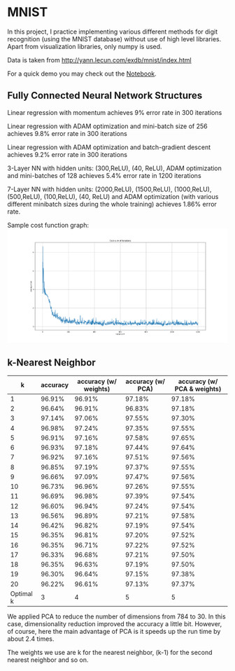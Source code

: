 # MNIST
In this project, I practice implementing various different methods for digit recognition (using the MNIST database) without use of high level libraries. Apart from visualization libraries, only numpy is used.

Data is taken from http://yann.lecun.com/exdb/mnist/index.html

For a quick demo you may check out the [Notebook](Notebook.ipynb).

## Fully Connected Neural Network Structures
Linear regression with momentum achieves 9% error rate in 300 iterations

Linear regression with ADAM optimization and mini-batch size of 256 achieves 9.8% error rate in 300 iterations

Linear regression with ADAM optimization and batch-gradient descent achieves 9.2% error rate in 300 iterations

3-Layer NN with hidden units: (300,ReLU), (40, ReLU), ADAM optimization and mini-batches of 128 achieves 5.4% error rate in 1200 iterations

7-Layer NN with hidden units: (2000,ReLU), (1500,ReLU), (1000,ReLU), (500,ReLU), (100,ReLU), (40, ReLU) and ADAM optimization (with various different minibatch sizes during the whole training) achieves 1.86% error rate. 

Sample cost function graph:
![Cost](3-Layer-300r40r.png)

## k-Nearest Neighbor

| k         | accuracy      | accuracy (w/ weights)   | accuracy (w/ PCA)       | accuracy (w/ PCA & weights)   |
|-----------|---------------|-------------------------|-------------------------|-------------------------------|
| 1         | 96.91%        | 96.91%                  | 97.18%                  | 97.18%                        |
| 2         | 96.64%        | 96.91%                  | 96.83%                  | 97.18%                        |
| 3         | 97.14%        | 97.06%                  | 97.55%                  | 97.30%                        |
| 4         | 96.98%        | 97.24%                  | 97.35%                  | 97.55%                        |
| 5         | 96.91%        | 97.16%                  | 97.58%                  | 97.65%                        |
| 6         | 96.93%        | 97.18%                  | 97.44%                  | 97.64%                        |
| 7         | 96.92%        | 97.16%                  | 97.51%                  | 97.56%                        |
| 8         | 96.85%        | 97.19%                  | 97.37%                  | 97.55%                        |
| 9         | 96.66%        | 97.09%                  | 97.47%                  | 97.56%                        |
| 10        | 96.73%        | 96.96%                  | 97.26%                  | 97.55%                        |
| 11        | 96.69%        | 96.98%                  | 97.39%                  | 97.54%                        |
| 12        | 96.60%        | 96.94%                  | 97.24%                  | 97.54%                        |
| 13        | 96.56%        | 96.89%                  | 97.21%                  | 97.58%                        |
| 14        | 96.42%        | 96.82%                  | 97.19%                  | 97.54%                        |
| 15        | 96.35%        | 96.81%                  | 97.20%                  | 97.52%                        |
| 16        | 96.35%        | 96.71%                  | 97.22%                  | 97.52%                        |
| 17        | 96.33%        | 96.68%                  | 97.21%                  | 97.50%                        |
| 18        | 96.35%        | 96.63%                  | 97.19%                  | 97.50%                        |
| 19        | 96.30%        | 96.64%                  | 97.15%                  | 97.38%                        |
| 20        | 96.22%        | 96.61%                  | 97.13%                  | 97.37%                        |
| Optimal k | 3             | 4                       | 5                       | 5                             |

We applied PCA to reduce the number of dimensions from 784 to 30. In this case, dimensionality reduction improved the accuracy a little bit.
However, of course, here the main advantage of PCA is it speeds up the run time by about 2.4 times.

The weights we use are k for the nearest neighbor, (k-1) for the second nearest neighbor and so on.
